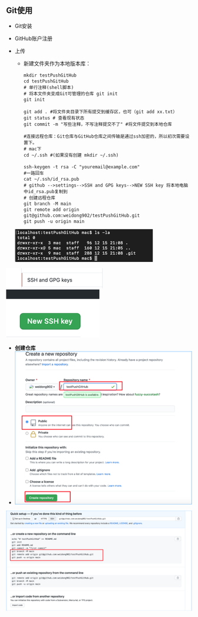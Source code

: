 ## Git使用

* Git安装

* GitHub账户注册

* 上传

  * 新建文件夹作为本地版本库：

    ```shell
    mkdir testPushGitHub
    cd testPushGitHub
    # 单行注释(shell脚本)
    # 将本文件夹变成Git可管理的仓库 git init 
    git init 
    
    git add . #将文件夹目录下所有提交到缓存区，也可（git add xx.txt）
    git status # 查看现有状态
    git commit -m "写些注释，不写注释提交不了" #将文件提交到本地仓库
    
    #连接远程仓库：Git仓库与GitHub仓库之间传输是通过ssh加密的，所以初次需要设置下。
    # mac下 
    cd ~/.ssh #(如果没有创建 mkdir ~/.ssh)
    
    ssh-keygen -t rsa -C "youremail@example.com"
    #一路回车
    cat ~/.ssh/id_rsa.pub
    # github -->settings-->SSH and GPG keys-->NEW SSH key 将本地电脑中id_rsa.pub复制到
    # 创建远程仓库
    git branch -M main
    git remote add origin git@github.com:weidong902/testPushGitHub.git
    git push -u origin main
    ```

  

  <img src="%E5%B0%86%E6%9C%AC%E5%9C%B0%E9%A1%B9%E7%9B%AE%E5%90%8C%E6%AD%A5%E5%88%B0GitHub%E4%B8%8A.assets/image-20201215211229044.png" alt="image-20201215211229044" style="zoom:50%;" />

  

<img src="%E5%B0%86%E6%9C%AC%E5%9C%B0%E9%A1%B9%E7%9B%AE%E5%90%8C%E6%AD%A5%E5%88%B0GitHub%E4%B8%8A.assets/image-20201215212254880.png" style="zoom:50%;" />

<img src="%E5%B0%86%E6%9C%AC%E5%9C%B0%E9%A1%B9%E7%9B%AE%E5%90%8C%E6%AD%A5%E5%88%B0GitHub%E4%B8%8A.assets/image-20201215212319191.png" style="zoom:80%;" />

* **创建仓库**
* <img src="%E5%B0%86%E6%9C%AC%E5%9C%B0%E9%A1%B9%E7%9B%AE%E5%90%8C%E6%AD%A5%E5%88%B0GitHub%E4%B8%8A.assets/image-20201215212947579.png" />

![](%E5%B0%86%E6%9C%AC%E5%9C%B0%E9%A1%B9%E7%9B%AE%E5%90%8C%E6%AD%A5%E5%88%B0GitHub%E4%B8%8A.assets/image-20201215213211612.png)
